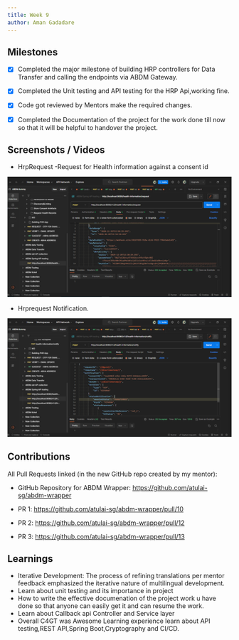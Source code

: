 ```yaml
---
title: Week 9
author: Aman Gadadare
---
```

## Milestones
- [x] Completed the major milestone of building HRP controllers for Data Transfer  and calling the endpoints via ABDM Gateway.
- [x] Completed the Unit testing and API testing for the HRP Api,working fine.
- [x] Code got reviewed by Mentors make the required changes.
- [x] Completed the Documentation of the project for the work done till now so that it will be helpful to handover the project.
 

## Screenshots / Videos 
- HrpRequest
-Request for Health information against a consent id

![ Patient Record record  ](https://github.com/AmanGadadare/c4gt-milestones/blob/C4GT-Milestones-DT-ABDM-%5D/assets/Healthrequest.PNG?raw=true)

- Hrprequest Notification.

![ HRP Request ](https://github.com/AmanGadadare/c4gt-milestones/blob/C4GT-Milestones-DT-ABDM-%5D/assets/HrpNotify.PNG?raw=true)
## Contributions
All Pull Requests linked (in the new GitHub repo created by my mentor):

- GitHub Repository for ABDM Wrapper: https://github.com/atulai-sg/abdm-wrapper

- PR 1: https://github.com/atulai-sg/abdm-wrapper/pull/10
- PR 2: https://github.com/atulai-sg/abdm-wrapper/pull/12
- PR 3: https://github.com/atulai-sg/abdm-wrapper/pull/13



## Learnings
- Iterative Development: The process of refining translations per mentor feedback emphasized the iterative nature of multilingual development.
- Learn about unit testing and its importance in project
- How to write the effective documenation of the project work u have done so that anyone can easily get it and can resume the work.
- Learn about Callback api Controller and Service layer
- Overall  C4GT was Awesome Learning experience learn about API testing,REST API,Spring Boot,Cryptography and CI/CD.